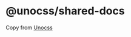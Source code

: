 # @unocss/shared-docs

Copy from [Unocss](https://github.com/unocss/unocss/tree/main/packages/shared-docs)